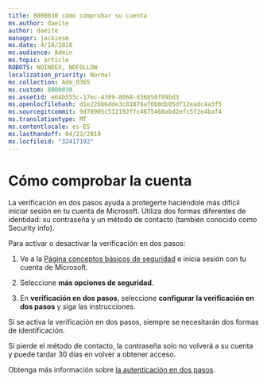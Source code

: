 ```yaml
---
title: 8000030 cómo comprobar su cuenta
ms.author: daeite
author: daeite
manager: jackiesm
ms.date: 4/16/2018
ms.audience: Admin
ms.topic: article
ROBOTS: NOINDEX, NOFOLLOW
localization_priority: Normal
ms.collection: Adm_O365
ms.custom: 8000030
ms.assetid: e64b555c-17ec-4389-8068-d36850f09bd3
ms.openlocfilehash: d1e22bb6dde3c81876af6b8db05df12eadc4a3f5
ms.sourcegitcommit: 9d78905c512192ffc4675468abd2efc5f2e4baf4
ms.translationtype: MT
ms.contentlocale: es-ES
ms.lasthandoff: 04/23/2019
ms.locfileid: "32417192"
---
```

# <a name="how-to-verify-your-account"></a>Cómo comprobar la cuenta

La verificación en dos pasos ayuda a protegerte haciéndole más difícil iniciar sesión en tu cuenta de Microsoft. Utiliza dos formas diferentes de identidad: su contraseña y un método de contacto (también conocido como Security info). 
  
Para activar o desactivar la verificación en dos pasos:
  
1. Ve a la [Página conceptos básicos de seguridad](https://go.microsoft.com/fwlink/?linkid=842325) e inicia sesión con tu cuenta de Microsoft. 
    
2. Seleccione **más opciones de seguridad**. 
    
3. En **verificación en dos pasos**, seleccione **configurar la verificación en dos pasos** y siga las instrucciones. 
    
Si se activa la verificación en dos pasos, siempre se necesitarán dos formas de identificación.
  
Si pierde el método de contacto, la contraseña solo no volverá a su cuenta y puede tardar 30 días en volver a obtener acceso. 
  
Obtenga más información sobre [la autenticación en dos pasos](https://go.microsoft.com/fwlink/?linkid=872270).
  

